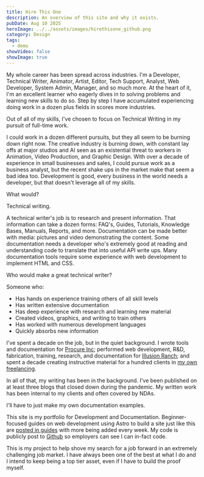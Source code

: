 ```yaml
---
title: Hire This One
description: An overview of this site and why it exists.
pubDate: Aug 10 2025
heroImage: ../../assets/images/hirethisone_github.png
category: Design
tags:
  - demo
showVideo: false
showImage: true
---
```


My whole career has been spread across industries. I'm a Developer, Technical Writer, Animator, Artist, Editor, Tech Support, Analyst, Web Developer, System Admin, Manager, and so much more. At the heart of it, I'm an excellent learner who eagerly dives in to solving problems and learning new skills to do so. Step by step I have accumulated experiencing doing work in a dozen plus fields in scores more industries.

Out of all of my skills, I've chosen to focus on Technical Writing in my pursuit of full-time work.

I could work in a dozen different pursuits, but they all seem to be burning down right now. The creative industry is burning down, with constant lay offs at major studios and AI seen as an existential threat to workers in Animation, Video Production, and Graphic Design. With over a decade of experience in small businesses and sales, I could pursue work as a business analyst, but the recent shake ups in the market make that seem a bad idea too. Development is good, every business in the world needs a developer, but that doesn't leverage all of my skills.

What would?

Technical writing.

A technical writer's job is to research and present information. That information can take a dozen forms: FAQ's, Guides, Tutorials, Knowledge Bases, Manuals, Reports, and more. Documentation can be made better with media: pictures and video demonstrating the content. Some documentation needs a developer who's extremely good at reading and understanding code to translate that into useful API write ups. Many documentation tools require some experience with web development to implement HTML and CSS.

Who would make a great technical writer?

Someone who:
- Has hands on experience training others of all skill levels
- Has written extensive documentation
- Has deep experience with research and learning new material
- Created videos, graphics, and writing to train others
- Has worked with numerous development languages
- Quickly absorbs new information

I've spent a decade on the job, but in the quiet background. I wrote tools and documentation for [Procure Inc](/portfolio/procure-inc); performed web development, R&D, fabrication, training, research, and documentation for [Illusion Ranch](/portfolio/illusion-ranch); and spent a decade creating instructive material for a hundred clients in [my own freelancing](/portfolio/demoreel).

In all of that, my writing has been in the background. I've been published on at least three blogs that closed down during the pandemic. My written work has been internal to my clients and often covered by NDAs.

I'll have to just make my own documentation examples.

This site is my portfolio for Development and Documentation. Beginner-focused guides on web development using Astro to build a site just like this are [posted in guides](/guides/) with more being added every week. My code is publicly post to [Github](https://github.com/NXSam/HireThisOne) so employers can see I can in-fact code.

This is my project to help shove my search for a job forward in an extremely challenging job market. I have always been one of the best at what I do and I intend to keep being a top tier asset, even if I have to build the proof myself.


